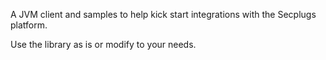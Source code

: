 A JVM client and samples to help kick start integrations with the Secplugs platform.  

Use the library as is or modify to your needs.  